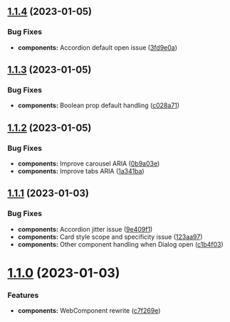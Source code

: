 ## [1.1.4](https://github.com/jacecotton/tcds/compare/v1.1.3...v1.1.4) (2023-01-05)


### Bug Fixes

* **components:** Accordion default open issue ([3fd9e0a](https://github.com/jacecotton/tcds/commit/3fd9e0a4d47b503476e1239c6d0df4563f0dec87))



## [1.1.3](https://github.com/jacecotton/tcds/compare/v1.1.2...v1.1.3) (2023-01-05)


### Bug Fixes

* **components:** Boolean prop default handling ([c028a71](https://github.com/jacecotton/tcds/commit/c028a7153211722ca077c6a763a794db9237b984))



## [1.1.2](https://github.com/jacecotton/tcds/compare/v1.1.1...v1.1.2) (2023-01-05)


### Bug Fixes

* **components:** Improve carousel ARIA ([0b9a03e](https://github.com/jacecotton/tcds/commit/0b9a03e76a66b776f5699b3303ff89c8e9d49097))
* **components:** Improve tabs ARIA ([1a341ba](https://github.com/jacecotton/tcds/commit/1a341baa1257a2503c99ebd8083defdf6b5d5cf0))



## [1.1.1](https://github.com/jacecotton/tcds/compare/v1.1.0...v1.1.1) (2023-01-03)


### Bug Fixes

* **components:** Accordion jitter issue ([9e409f1](https://github.com/jacecotton/tcds/commit/9e409f182862bf0a5a00184981d303376b2782fb))
* **components:** Card style scope and specificity issue ([123aa97](https://github.com/jacecotton/tcds/commit/123aa97ef73f497b5ae21edf4f7fe3c7d5fabee0))
* **components:** Other component handling when Dialog open ([c1b4f03](https://github.com/jacecotton/tcds/commit/c1b4f0326ca92b20577aba711318b0c07647c8fe))



# [1.1.0](https://github.com/jacecotton/tcds/compare/v1.0.18...v1.1.0) (2023-01-03)


### Features

* **components:** WebComponent rewrite ([c7f269e](https://github.com/jacecotton/tcds/commit/c7f269e80c358590e4e59021a1cdc6ef54fc804d))



